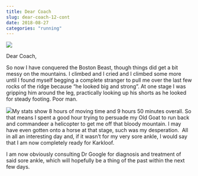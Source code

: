 ```yaml
---
title: Dear Coach
slug: dear-coach-12-cont
date: 2018-08-27
categories: "running"
---
```


<p><img src="http://res.cloudinary.com/dy6grlu8z/image/upload/v1558841548/ry2uep5iytu724oldqar.jpg"/></p>
<p>Dear Coach,</p>
<p>So now I have conquered the Boston Beast, though things did get a bit messy on the mountains. I climbed and I cried and I climbed some more until I found myself begging a complete stranger to pull me over the last few rocks of the ridge because “he looked big and strong”. At one stage I was gripping him around the leg, practically looking up his shorts as he looked for steady footing. Poor man.</p>
<p><img src="http://res.cloudinary.com/dy6grlu8z/image/upload/v1558841549/l9avbobh57yfngiqyhji.jpg"/>My stats show 8 hours of moving time and 9 hours 50 minutes overall. So that means I spent a good hour trying to persuade my Old Goat to run back and commandeer a helicopter to get me off that bloody mountain. I may have even gotten onto a horse at that stage, such was my desperation.  All in all an interesting day and, if it wasn’t for my very sore ankle, I would say that I am now completely ready for Karkloof.</p>
<p>I am now obviously consulting Dr Google for diagnosis and treatment of said sore ankle, which will hopefully be a thing of the past within the next few days.</p>
<p> </p>
<p> </p>
<p> </p>







